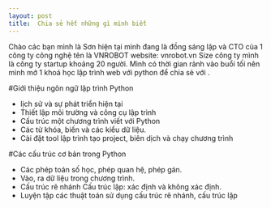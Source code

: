 ```yaml
---
layout: post
title:  Chia sẻ hết những gì mình biết
---
```


Chào các bạn mình là Sơn hiện tại mình đang là đồng sáng lập và CTO của 1 công ty công nghệ tên là VNROBOT website: vnrobot.vn 
Size công ty mình là công ty startup khoảng 20 người.
Mình có thời gian rảnh vào buổi tối nên mình mở 1 khoá học lập trình web với python để chia sẻ với .


#Giới thiệu ngôn ngữ lập trình Python

- lịch sử và sự phát triển hiện tại 
- Thiết lập môi trường và công cụ lập trình 
- Cấu trúc một chương trình viết với Python 
- Các từ khóa, biến và các kiểu dữ liệu. 
- Cài đặt tool lập trình tạo project, biên dịch và chạy chương trình

#Các cấu trúc cơ bản trong Python

- Các phép toán số học, phép quan hệ, phép gán. 
- Vào, ra dữ liệu trong chương trình. 
- Cấu trúc rẽ nhánh Cấu trúc lặp: xác định và không xác định. 
- Luyện tập các thuật toán sử dụng cấu trúc rẽ nhánh, cấu trúc lặp

